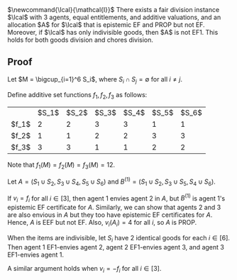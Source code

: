 <span class="invisible">
$\newcommand{\Ical}{\mathcal{I}}$
</span>
There exists a fair division instance $\Ical$ with 3 agents, equal entitlements, and additive valuations,
and an allocation $A$ for $\Ical$ that is epistemic EF and PROP but not EF.
Moreover, if $\Ical$ has only indivisible goods, then $A$ is not EF1.
This holds for both goods division and chores division.

## Proof

Let $M = \bigcup_{i=1}^6 S_i$, where $S_i \cap S_j = \emptyset$ for all $i \neq j$.

Define additive set functions $f_1, f_2, f_3$ as follows:

<table>
<tr><td></td><td>$S_1$</td><td>$S_2$</td><td>$S_3$</td><td>$S_4$</td><td>$S_5$</td><td>$S_6$</td></tr>
<tr><td>$f_1$</td><td>2</td><td>2</td><td>3</td><td>3</td><td>1</td><td>1</td></tr>
<tr><td>$f_2$</td><td>1</td><td>1</td><td>2</td><td>2</td><td>3</td><td>3</td></tr>
<tr><td>$f_3$</td><td>3</td><td>3</td><td>1</td><td>1</td><td>2</td><td>2</td></tr>
</table>

Note that $f_1(M) = f_2(M) = f_3(M) = 12$.

Let $A = (S_1 \cup S_2, S_3 \cup S_4, S_5 \cup S_6)$
and $B^{(1)} = (S_1 \cup S_2, S_3 \cup S_5, S_4 \cup S_6)$.

If $v_i = f_i$ for all $i \in [3]$, then agent 1 envies agent 2 in $A$,
but $B^{(1)}$ is agent 1's epistemic EF certificate for $A$.
Similarly, we can show that agents 2 and 3 are also envious in $A$
but they too have epistemic EF certificates for $A$.
Hence, $A$ is EEF but not EF.
Also, $v_i(A_i) = 4$ for all $i$, so $A$ is PROP.

When the items are indivisible, let $S_i$ have 2 identical goods for each $i \in [6]$.
Then agent 1 EF1-envies agent 2, agent 2 EF1-envies agent 3, and agent 3 EF1-envies agent 1.

A similar argument holds when $v_i = -f_i$ for all $i \in [3]$.
